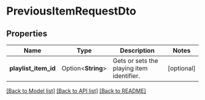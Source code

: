 # PreviousItemRequestDto

## Properties

Name | Type | Description | Notes
------------ | ------------- | ------------- | -------------
**playlist_item_id** | Option<**String**> | Gets or sets the playing item identifier. | [optional]

[[Back to Model list]](../README.md#documentation-for-models) [[Back to API list]](../README.md#documentation-for-api-endpoints) [[Back to README]](../README.md)


